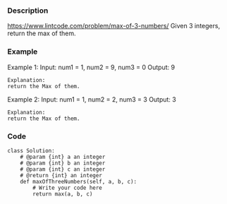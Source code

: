 ### Description
https://www.lintcode.com/problem/max-of-3-numbers/
Given 3 integers, return the max of them.

### Example
Example 1:
	Input:  num1 = 1, num2 = 9, num3 = 0
	Output: 9
	
	Explanation: 
	return the Max of them.

Example 2:
	Input:  num1 = 1, num2 = 2, num3 = 3
	Output: 3
	
	Explanation: 
	return the Max of them.

### Code
```
class Solution:
    # @param {int} a an integer
    # @param {int} b an integer
    # @param {int} c an integer
    # @return {int} an integer
    def maxOfThreeNumbers(self, a, b, c):
        # Write your code here
        return max(a, b, c)
```
